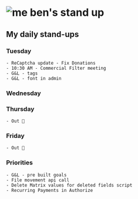 # ![me](https://avatars2.githubusercontent.com/u/5232044?s=50&v=4) ben's stand up

## My daily stand-ups
     

### Tuesday

    - ReCaptcha update - Fix Donations 
    - 10:30 AM - Commercial Filter meeting
    - G&L - tags
    - G&L - font in admin
    
### Wednesday

### Thursday

    - Out 🎄
    
### Friday

    - Out 🎄
    
### Priorities 
   
    - G&L - pre built goals
    - File movement api call
    - Delete Matrix values for deleted fields script
    - Recurring Payments in Authorize
